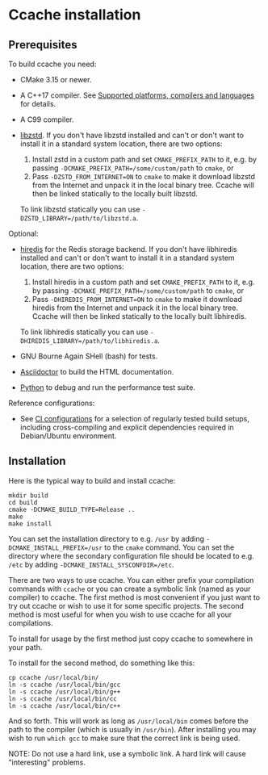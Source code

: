 Ccache installation
===================

Prerequisites
-------------

To build ccache you need:

- CMake 3.15 or newer.
- A C++17 compiler. See [Supported platforms, compilers and
  languages](https://ccache.dev/platform-compiler-language-support.html) for
  details.
- A C99 compiler.
- [libzstd](http://www.zstd.net). If you don't have libzstd installed and
  can't or don't want to install it in a standard system location, there are
  two options:

    1. Install zstd in a custom path and set `CMAKE_PREFIX_PATH` to it, e.g.
       by passing `-DCMAKE_PREFIX_PATH=/some/custom/path` to `cmake`, or
    2. Pass `-DZSTD_FROM_INTERNET=ON` to `cmake` to make it download libzstd
       from the Internet and unpack it in the local binary tree. Ccache will
       then be linked statically to the locally built libzstd.

  To link libzstd statically you can use `-DZSTD_LIBRARY=/path/to/libzstd.a`.

Optional:

- [hiredis](https://github.com/redis/hiredis) for the Redis storage backend. If
  you don't have libhiredis installed and can't or don't want to install it in a
  standard system location, there are two options:

    1. Install hiredis in a custom path and set `CMAKE_PREFIX_PATH` to it, e.g.
       by passing `-DCMAKE_PREFIX_PATH=/some/custom/path` to `cmake`, or
    2. Pass `-DHIREDIS_FROM_INTERNET=ON` to `cmake` to make it download hiredis
       from the Internet and unpack it in the local binary tree. Ccache will
       then be linked statically to the locally built libhiredis.

  To link libhiredis statically you can use
  `-DHIREDIS_LIBRARY=/path/to/libhiredis.a`.
- GNU Bourne Again SHell (bash) for tests.
- [Asciidoctor](https://asciidoctor.org) to build the HTML documentation.
- [Python](https://www.python.org) to debug and run the performance test suite.

Reference configurations:

- See [CI configurations](../.github/workflows/build.yaml) for a selection of
  regularly tested build setups, including cross-compiling and explicit
  dependencies required in Debian/Ubuntu environment.

Installation
------------

Here is the typical way to build and install ccache:

    mkdir build
    cd build
    cmake -DCMAKE_BUILD_TYPE=Release ..
    make
    make install

You can set the installation directory to e.g. `/usr` by adding
`-DCMAKE_INSTALL_PREFIX=/usr` to the `cmake` command. You can set the directory
where the secondary configuration file should be located to e.g. `/etc` by
adding `-DCMAKE_INSTALL_SYSCONFDIR=/etc`.

There are two ways to use ccache. You can either prefix your compilation
commands with `ccache` or you can create a symbolic link (named as your
compiler) to ccache. The first method is most convenient if you just want to
try out ccache or wish to use it for some specific projects. The second method
is most useful for when you wish to use ccache for all your compilations.

To install for usage by the first method just copy ccache to somewhere in your
path.

To install for the second method, do something like this:

    cp ccache /usr/local/bin/
    ln -s ccache /usr/local/bin/gcc
    ln -s ccache /usr/local/bin/g++
    ln -s ccache /usr/local/bin/cc
    ln -s ccache /usr/local/bin/c++

And so forth. This will work as long as `/usr/local/bin` comes before the path
to the compiler (which is usually in `/usr/bin`). After installing you may wish
to run `which gcc` to make sure that the correct link is being used.

NOTE: Do not use a hard link, use a symbolic link. A hard link will cause
"interesting" problems.
